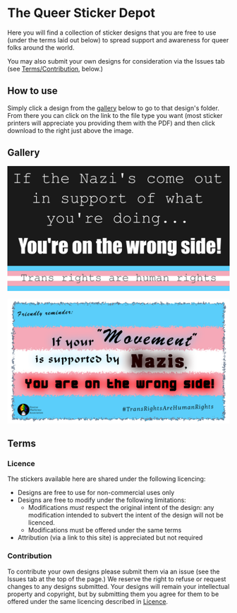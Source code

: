 # The Queer Sticker Depot

Here you will find a collection of sticker designs that you are free to use (under the terms laid out below) to spread support and awareness for queer folks around the world.

You may also submit your own designs for consideration via the Issues tab (see [Terms/Contribution](#contribution), below.)

## How to use

Simply click a design from the [gallery](#gallery) below to go to that design's folder. From there you can click on the link to the file type you want (most sticker printers will appreciate you providing them with the PDF) and then click download to the right just above the image.

## Gallery

[![The words "If the Nazi's come out in support of what you're doing... You're on the wrong side!" in white on a black background, above a transgender flag (horizontal stripes, from top to bottom, in blue, pink, white, pink, blue) behind the words "Trans rights are human rights" in black](/If_the_nazis/If%20the%20Nazis.png)](/If_the_nazis/)

[![The words "Friendly reminder: if your 'movement' is supported by Nazis, you are on the wrong side!" in black on a transgender flag (horizontal stripes, from top to bottom, in blue, pink, white, pink, blue.) Beneath are the the logo for Diverse Platforms Association (A clenched fist in the coloured with the Progress Pride flag -- white, pink, blue, brown, and black chevrons, followed by horizontal stripes of red, orange, yellow, green, blue, and purple) and the words "#Trans rights are human rights" in black](/If_your_movement/If_your_movement.png)](/If_your_movement/)

## Terms

### Licence

The stickers available here are shared under the following licencing:

- Designs are free to use for non-commercial uses only
- Designs are free to modify under the following limitations:
  - Modifications *must* respect the original intent of the design: any modification intended to subvert the intent of the design will not be licenced.
  - Modifications must be offered under the same terms
- Attribution (via a link to this site) is appreciated but not required

### Contribution

To contribute your own designs please submit them via an issue (see the Issues tab at the top of the page.) We reserve the right to refuse or request changes to any designs submitted. Your designs will remain your intellectual property and copyright, but by submitting them you agree for them to be offered under the same licencing described in [Licence](#licence).
